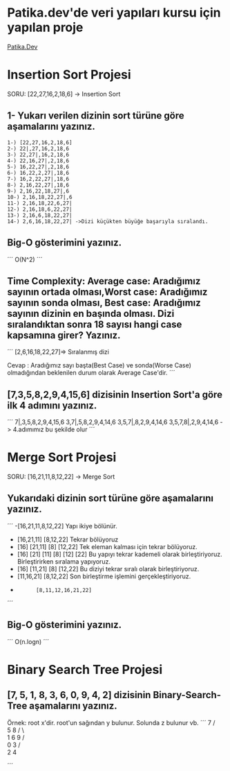 # Patika.dev'de veri yapıları kursu için yapılan proje
[Patika.Dev](https://www.patika.dev/tr)
# Insertion Sort Projesi
SORU: [22,27,16,2,18,6] -> Insertion Sort
## 1- Yukarı verilen dizinin sort türüne göre aşamalarını yazınız.
```
1-) [22,27,16,2,18,6]
2-) 22|,27,16,2,18,6
3-) 22,27|,16,2,18,6
4-) 22,16,27|,2,18,6
5-) 16,22,27|,2,18,6
6-) 16,22,2,27|,18,6
7-) 16,2,22,27|,18,6
8-) 2,16,22,27|,18,6
9-) 2,16,22,18,27|,6
10-) 2,16,18,22,27|,6
11-) 2,16,18,22,6,27|
12-) 2,16,18,6,22,27|
13-) 2,16,6,18,22,27|
14-) 2,6,16,18,22,27| ->Dizi küçükten büyüğe başarıyla sıralandı.
```
## Big-O gösterimini yazınız.
´´´
O(N^2)
´´´
## Time Complexity: Average case: Aradığımız sayının ortada olması,Worst case: Aradığımız sayının sonda olması, Best case: Aradığımız sayının dizinin en başında olması. Dizi sıralandıktan sonra 18 sayısı hangi case kapsamına girer? Yazınız.
´´´
[2,6,16,18,22,27]=> Sıralanmış dizi

Cevap : Aradığımız sayı başta(Best Case) ve sonda(Worse Case) olmadığından beklenilen durum olarak Average Case'dir.
´´´
## [7,3,5,8,2,9,4,15,6] dizisinin Insertion Sort'a göre ilk 4 adımını yazınız.
´´´
7|,3,5,8,2,9,4,15,6
3,7|,5,8,2,9,4,14,6
3,5,7|,8,2,9,4,14,6
3,5,7,8|,2,9,4,14,6 -> 4.adımımız bu şekilde olur
´´´
# Merge Sort Projesi
SORU: [16,21,11,8,12,22] -> Merge Sort
## Yukarıdaki dizinin sort türüne göre aşamalarını yazınız.

´´´
          -[16,21,11,8,12,22]                  Yapı ikiye bölünür.
 -   [16,21,11]               [8,12,22]        Tekrar bölüyoruz
 -  [16]    [21,11]         [8]    [12,22]     Tek eleman kalması için tekrar bölüyoruz.
 -  [16]   [21] [11]        [8]   [12] [22]    Bu yapıyı tekrar kademeli olarak birleştiriyoruz. Birleştirirken sıralama yapıyoruz.
 -  [16]    [11,21]         [8]    [12,22]     Bu diziyi tekrar sıralı olarak birleştiriyoruz.
 -    [11,16,21]              [8,12,22]        Son birleştirme işlemini gerçekleştiriyoruz.
 -           [8,11,12,16,21,22]
 ´´´
 ## Big-O gösterimini yazınız.
 ´´´
 O(n.logn)
 ´´´
 # Binary Search Tree Projesi
 ## [7, 5, 1, 8, 3, 6, 0, 9, 4, 2] dizisinin Binary-Search-Tree aşamalarını yazınız.
Örnek: root x'dir. root'un sağından y bulunur. Solunda z bulunur vb.
´´´
       7
      / \
     5   8
    / \    \
   1   6    9
  / \
 0   3
     / \
    2    4

  ´´´
